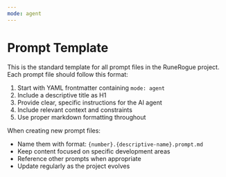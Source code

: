 ```yaml
---
mode: agent
---
```


# Prompt Template

This is the standard template for all prompt files in the RuneRogue project. Each prompt file should follow this format:

1. Start with YAML frontmatter containing `mode: agent`
2. Include a descriptive title as H1
3. Provide clear, specific instructions for the AI agent
4. Include relevant context and constraints
5. Use proper markdown formatting throughout

When creating new prompt files:

- Name them with format: `{number}.{descriptive-name}.prompt.md`
- Keep content focused on specific development areas
- Reference other prompts when appropriate
- Update regularly as the project evolves
